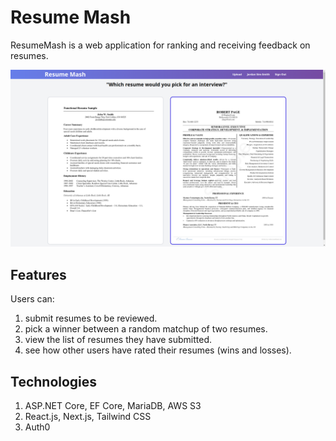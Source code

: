 # Resume Mash
ResumeMash is a web application for ranking and receiving feedback on resumes.

![Home Page](./docs/images/home.png)

## Features
  Users can:
1. submit resumes to be reviewed.
1. pick a winner between a random matchup of two resumes.
1. view the list of resumes they have submitted.
1. see how other users have rated their resumes (wins and losses).

## Technologies
1. ASP.NET Core, EF Core, MariaDB, AWS S3
1. React.js, Next.js, Tailwind CSS
1. Auth0
